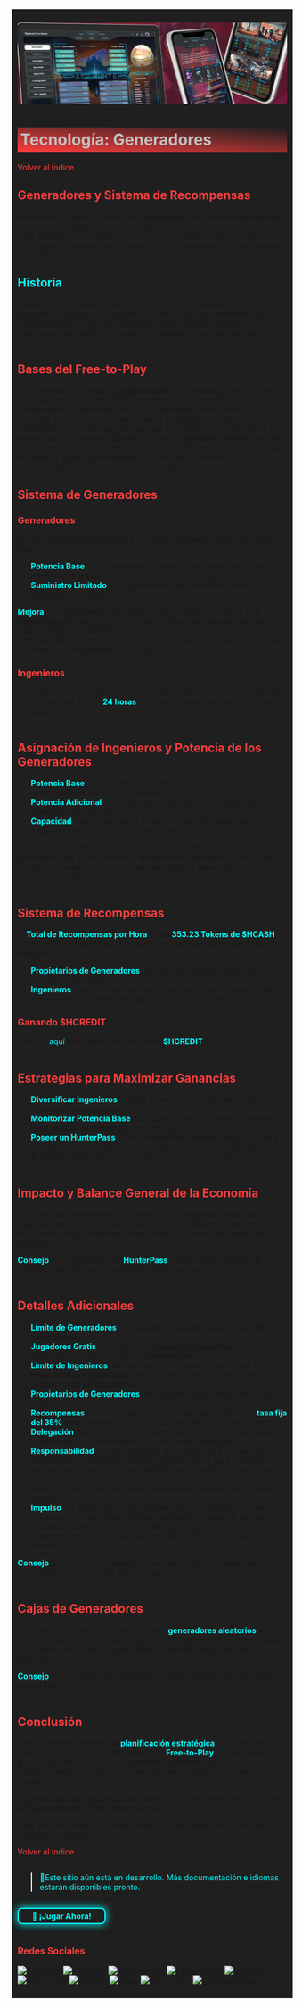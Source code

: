 <div style="background-color:#1F1F1F; padding:10px;">

![UI-Banner](../../../static/img/UI-Banner.jpg)
# <div style="background: linear-gradient(185deg, #1F1F1F, #FF3D3D); padding: 5px; color: #FFFFFF;"><span style="color:#c0c0c0"> Tecnología: Generadores
[<span style="color:#FF3D3D">Volver al Índice</span>](../00-index.md)

## **<span style="color:#FF3D3D">Generadores y Sistema de Recompensas</span>**

*Bienvenido al modo de juego de **Generadores**, un sistema **Free-to-Play** para nuevos jugadores y comunidades. A continuación, encontrarás una guía detallada que explica cómo funciona el sistema de generadores, cómo ganar recompensas y consejos para maximizar tus ganancias de $HCASH.*

## **<span style="color:#00FFFF">Historia</span>**
*Nuestra colonia espacial necesita ayuda con las máquinas que alimentan el oxígeno, la propulsión y todo lo que nos mantiene vivos y evolucionando. Estamos contratando líderes independientes e ingenieros para ayudar a sostener el ecosistema con sus talentos.*

---

## **<span style="color:#FF3D3D">Bases del Free-to-Play</span>**
Los generadores juegan un **papel crucial** en la estrategia free-to-play y son impulsados por $HCREDIT, que se gana solo mediante el compromiso y la participación de la comunidad con la visión del proyecto. Hay muchas formas de ganar $HCREDIT, y seguimos añadiendo nuevas formas para que sea más atractivo y gratificante. Las bases free-to-play están diseñadas como un **punto de partida** para que los nuevos jugadores y comunidades se familiaricen con las mecánicas del juego y ganen recompensas al apoyarnos a nosotros y a sus comunidades favoritas asociadas con nosotros.

## **<span style="color:#FF3D3D">Sistema de Generadores</span>**

### **<span style="color:#FF3D3D">Generadores</span>**
Puedes comprar generadores en la tienda del juego. Cada generador tiene:
- **<span style="color:#00FFFF">Potencia Base**: Esto determina el potencial de ganancias inicial y proporciona la capacidad de ganar sin ningún ingeniero.
- **<span style="color:#00FFFF">Suministro Limitado**: Los generadores son limitados, así que adquiérelos temprano.

 **<span style="color:#00FFFF">Mejora**: Los generadores se pueden mejorar hasta el nivel 55 con **HunterPass** y hasta el nivel 5 sin HunterPass. Las mejoras cuestan tokens $HCASH y $HCREDIT, y la experiencia se gana en función de la actividad del propietario, la cantidad de ingenieros utilizados cada hora y las misiones completadas por el jugador.


### **<span style="color:#FF3D3D">Ingenieros</span>**
Los ingenieros se asignan a los generadores para aumentar su potencia y recompensas. Duran **<span style="color:#00FFFF">24 horas** y son esenciales para maximizar los ingresos.

---

## **<span style="color:#FF3D3D">Asignación de Ingenieros y Potencia de los Generadores</span>**

- **<span style="color:#00FFFF">Potencia Base**: Cada generador comienza con una potencia base que contribuye a tus recompensas.
- **<span style="color:#00FFFF">Potencia Adicional**: Los ingenieros asignados a los generadores aumentan la potencia.
- **<span style="color:#00FFFF">Capacidad**: Los generadores de menor potencia tienen más capacidad de contrato para atraer ingenieros.

Los propietarios de generadores pueden compartir su número de generador para ayudar a otros a encontrarlos y apoyarlos. Esta es una excelente manera de construir una comunidad y ganar más recompensas juntos.

---

## **<span style="color:#FF3D3D">Sistema de Recompensas</span>**

El **<span style="color:#00FFFF">Total de Recompensas por Hora** es de **<span style="color:#00FFFF">353.23 Tokens de $HCASH**, distribuidos en función de la potencia de cada generador. Aquí está el desglose:

- **<span style="color:#00FFFF">Propietarios de Generadores**: Reciben una porción fija de las recompensas (35%).
- **<span style="color:#00FFFF">Ingenieros**: Las recompensas varían en función de la potencia del generador y la cantidad de ingenieros asignados (65% dividido).

### **<span style="color:#FF3D3D">Ganando $HCREDIT</span>**
Haz clic [<span style="color:#00FFFF">aquí](/hcash_credit.md) para aprender todo sobre **<span style="color:#00FFFF">$HCREDIT**.

---

## **<span style="color:#FF3D3D">Estrategias para Maximizar Ganancias</span>**

- **<span style="color:#00FFFF">Diversificar Ingenieros**: Asigna ingenieros a varios generadores para maximizar recompensas.
- **<span style="color:#00FFFF">Monitorizar Potencia Base**: Los generadores con mayor potencia base ofrecen recompensas más grandes.
- **<span style="color:#00FFFF">Poseer un HunterPass**: Con el HunterPass puedes asignar el doble de ingenieros a los generadores y ganar hasta un 5% más de $HCASH dependiendo del generador en el que participes.

---

## **<span style="color:#FF3D3D">Impacto y Balance General de la Economía</span>**
El número de generadores y la capacidad de ingenieros está ligado a los jugadores activos. La tienda del juego ajusta la disponibilidad en función del número de participantes, asegurando un acceso justo para todos los jugadores.

**<span style="color:#00FFFF">Consejo**: Los jugadores con **<span style="color:#00FFFF">HunterPass** reciben notificaciones 10 minutos antes de que los generadores se repongan.

---

## **<span style="color:#FF3D3D">Detalles Adicionales</span>**

- **<span style="color:#00FFFF">Límite de Generadores**: Los jugadores pueden poseer hasta **28 generadores**.
- **<span style="color:#00FFFF">Jugadores Gratis**: Pueden tener **2 generadores activos**. Para desbloquear más, se requiere el **HunterPass**.
- **<span style="color:#00FFFF">Límite de Ingenieros**: No hay límite de ingenieros, pero solo **10 ingenieros por generador**. Los usuarios de HunterPass pueden asignar hasta **20 ingenieros**.
- **<span style="color:#00FFFF">Propietarios de Generadores**: No pueden asignar ingenieros a sus propios generadores.
- **<span style="color:#00FFFF">Recompensas**: Los propietarios de generadores reciben una **<span style="color:#00FFFF">tasa fija del 35%** de la recompensa total (hasta un **50%** con HunterPass).
- **<span style="color:#00FFFF">Delegación**: Con HunterPass puedes delegar la función de mantener tu generador en funcionamiento a un usuario designado.
- **<span style="color:#00FFFF">Responsabilidad**: Los generadores son activos de por vida, los propietarios no necesitan invertir o gastar tokens para mantenerlos activos, pero tienen la responsabilidad de encenderlos cada hora, de lo contrario, los jugadores que añadieron ingenieros dejarán de ganar también. Esta es una interacción cooperativa, ambas partes deben trabajar juntas.
- **<span style="color:#00FFFF">Impulso**: La eficiencia de los generadores y los ingenieros puede mejorarse con increíbles artículos de impulso. Todas las piezas necesarias para la mejora o los Libros de Habilidad pueden comprarse en la tienda del juego con $HCASH o adquirirse en eventos.

**<span style="color:#00FFFF">Consejo**: Promociona tu generador para maximizar tus recompensas reclutando jugadores para asignar ingenieros.

---

## **<span style="color:#FF3D3D">Cajas de Generadores</span>**
Las Cajas de Generadores proporcionan **<span style="color:#00FFFF">generadores aleatorios** al abrirse desde la tienda. Cada caja contiene 1 generador. Al desempacar, se obtiene uno de los 25 generadores diferentes según su tasa de aparición.

**<span style="color:#00FFFF">Consejo**: Los usuarios de HunterPass pueden obtener prioridad en la cola si aplican.

---

## **<span style="color:#FF3D3D">Conclusión</span>**

Nuestro sistema fomenta la **<span style="color:#00FFFF">planificación estratégica** con ingenieros y la participación activa. La combinación de **<span style="color:#00FFFF">Free-to-Play**, la adquisición y gestión de $HCREDIT, y una **economía equilibrada** promueve la adopción masiva y el apoyo a todas las comunidades y creadores de contenido.

¡Explora todas las opciones para maximizar tus recompensas y disfruta de **Space Hunters: The Reborn** al máximo!

Para más información, consulta la sección de ayuda dentro del juego o contacta al soporte.


[<span style="color:#FF3D3D">Volver al Índice</span>](../00-index.md)
<hr>

><span style="color:#00FFFF"> 🔧Este sitio aún está en desarrollo. Más documentación e idiomas estarán disponibles pronto.</span>
<hr>
<a href="https://spacehunters.online" style="text-decoration:none;">
  <div style="display:inline-block; padding:4px 24px; background-color:#1F1F1F; color:#00FFFF; border: 2px solid #00FFFF; border-radius:8px; font-weight:bold; box-shadow: 0px 0px 15px #00FFFF; transition: background-color 0.3s, box-shadow 0.3s;">
    🚀 ¡Jugar Ahora!
  </div>
</a>

<style>
  a:hover div {
    background-color: #00FFFF;
    color: #1F1F1F;
    box-shadow: 0px 0px 25px #00FFFF;
  }
</style>
****

### <span style="color:#FF3D3D">Redes Sociales</span>

[![Telegram](https://img.shields.io/badge/Telegram-BOT-26A5E4?style=plastic&logo=telegram)](https://t.me/SpaceHuntersBot)
[![Telegram](https://img.shields.io/badge/Telegram-Announcements-26A5E4?style=plastic&logo=telegram)](https://t.me/spacehuntersnews)
[![Telegram EN](https://img.shields.io/badge/Telegram-Chat%20ENG-2CA5E0?style=plastic&logo=telegram)](https://t.me/spacehunterss)
[![Telegram EN](https://img.shields.io/badge/Telegram-Chat%20ESP-2CA5E0?style=plastic&logo=telegram)](https://t.me/shspanish)
[![Discord](https://img.shields.io/badge/Discord-Space%20Hunters-7289DA?style=plastic&logo=discord)](https://discord.gg/wpmzyJM9xb)
[![AtomicHub](https://img.shields.io/badge/AtomicHub-Space%20Hunters-EE474C?style=plastic&logo=atomichub)](https://wax.atomichub.io/explorer/collection/wax-mainnet/spacehunterz)
[![GitBook](https://img.shields.io/badge/GitBook-Space%20Hunters-7A8089?style=plastic&logo=gitbook)](https://spaceheroes.gitbook.io/space-hunters)
[![Zealy](https://img.shields.io/badge/Zealy-Space%20Hunters-FF69B4?style=plastic&logo=zealy)](https://zealy.io/cw/spacehuntersthereborn/invite/UroI4c6fhtB3SX65siHBX)
[![PlayToEarn](https://img.shields.io/badge/PlayToEarn-Space%20Hunters-34C759?style=plastic&logo=playtoearn)](https://playtoearn.com/blockchaingame/space-hunters-the-reborn?rel=search)
[![CoinMarketCap](https://img.shields.io/badge/CoinMarketCap-NFTSpaceHunters-03C9A9?style=plastic&logo=coinmarketcap)](https://coinmarketcap.com/community/profile/nftspacehunters/)
